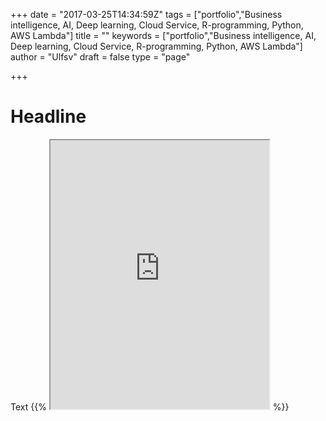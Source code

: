 +++
date = "2017-03-25T14:34:59Z"
tags = ["portfolio","Business intelligence, AI, Deep learning, Cloud Service, R-programming, Python, AWS Lambda"]
title = ""
keywords = ["portfolio","Business intelligence, AI, Deep learning, Cloud Service, R-programming, Python, AWS Lambda"]
author = "Ulfsv"
draft = false
type = "page"

+++
# Headline

Text
{{% <iframe
    allow="microphone;"
    width="350"
    height="430"
    src="https://console.dialogflow.com/api-client/demo/embedded/193a986a-6d9f-4755-a5f0-5996e0d5da6e">
</iframe> %}}
